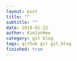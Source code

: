```yaml
---
layout: post
title: ""
subtitle: ""
date: 2018-01-22
author: KimJunHee
category: git blog
tags: github git git_blog
finished: true
---
```

